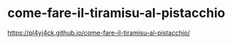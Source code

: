 # come-fare-il-tiramisu-al-pistacchio

https://pl4yj4ck.github.io/come-fare-il-tiramisu-al-pistacchio/
